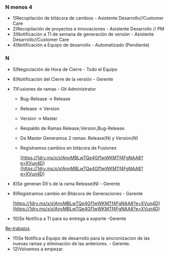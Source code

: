 ### N menos 4

- 1)Recopilación de bitácora de cambios - Asistente Desarrollo//Customer Care
- 2)Recopilación  de proyectos e innovaciones - Asistente Desarrollo // PM
- 3)Notificación a TI de semana de generación de versión - Asistente Desarrollo//Customer Care
- 4)Notificación a Equipo de desarrollo - Automatizado (Pendiente)

### N

- 5)Negociación de Hora de Cierre - Todo el Equipo
- 6)Notificación del Cierre de la versión - Gerente
- 7)Fusiones de ramas - Git Administrator
    - Bug-Release → Release
    - Release → Version
    - Version → Master
    - Respaldo de Ramas Release,Version,Bug-Release.
    - De Master Generamos 2 ramas: Release(N) y Version(N)
    - Registramos cambios en bitácora de Fusiones

        [https://1drv.ms/x/s!AnvMBLwTQe4Gf1wWKMTf4FgNAA8?e=XVun4D](https://1drv.ms/x/s!AnvMBLwTQe4Gf1wWKMTf4FgNAA8?e=XVun4D)

- 8)Se generan Dll´s de la rama Release(N) - Gerente
- 9)Registramos cambio en Bitácora de Generaciones - Gerente

    [https://1drv.ms/x/s!AnvMBLwTQe4Gf1wWKMTf4FgNAA8?e=XVun4D](https://1drv.ms/x/s!AnvMBLwTQe4Gf1wWKMTf4FgNAA8?e=XVun4D)

- 10)Se Notifica a TI para su entrega a soporte -Gerente

[Re-trabajos](https://www.notion.so/Re-trabajos-faa787b779f0427c89e7986098d5ea76)

- 11)Se Notifica a Equipo de desarrollo para la sincronizacion de las nuevas ramas y eliminación de las anteriores. - Gerente.
- 12)Volvemos a empezar.